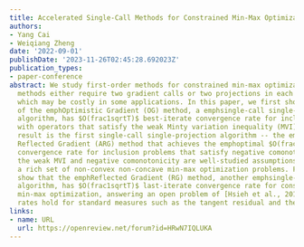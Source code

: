```yaml
---
title: Accelerated Single-Call Methods for Constrained Min-Max Optimization
authors:
- Yang Cai
- Weiqiang Zheng
date: '2022-09-01'
publishDate: '2023-11-26T02:45:28.692023Z'
publication_types:
- paper-conference
abstract: We study first-order methods for constrained min-max optimization. Existing
  methods either require two gradient calls or two projections in each iteration,
  which may be costly in some applications. In this paper, we first show that a variant
  of the emphOptimistic Gradient (OG) method, a emphsingle-call single-projection
  algorithm, has $O(frac1sqrtT)$ best-iterate convergence rate for inclusion problems
  with operators that satisfy the weak Minty variation inequality (MVI). Our second
  result is the first single-call single-projection algorithm -- the emphAccelerated
  Reflected Gradient (ARG) method that achieves the emphoptimal $O(frac1T)$ last-iterate
  convergence rate for inclusion problems that satisfy negative comonotonicity. Both
  the weak MVI and negative comonotonicity are well-studied assumptions and capture
  a rich set of non-convex non-concave min-max optimization problems. Finally, we
  show that the emphReflected Gradient (RG) method, another emphsingle-call single-projection
  algorithm, has $O(frac1sqrtT)$ last-iterate convergence rate for constrained convex-concave
  min-max optimization, answering an open problem of [Hsieh et al., 2019]. Our convergence
  rates hold for standard measures such as the tangent residual and the natural residual.
links:
- name: URL
  url: https://openreview.net/forum?id=HRwN7IQLUKA
---
```

